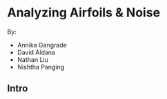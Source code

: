 # Analyzing Airfoils & Noise
By:
- Annika Gangrade
- David Aldana
- Nathan Liu
- Nishtha Panging

## Intro
